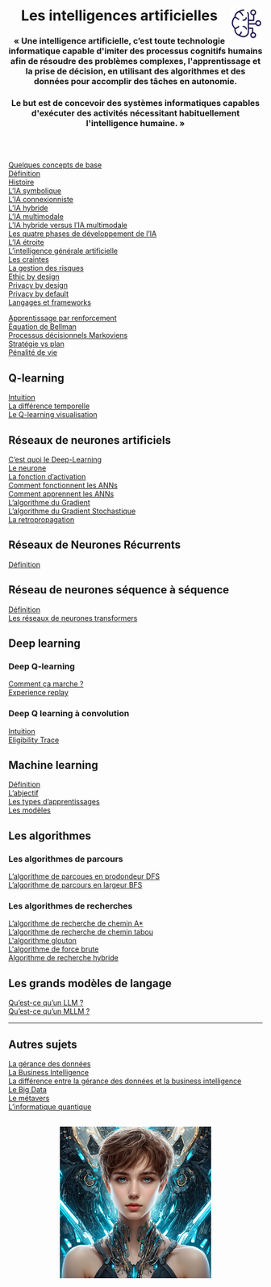 <h1 align="center"><b>Les intelligences artificielles</b> <a href="../"><img src="https://github.com/MiKL5/BI/raw/master/assets/bi.svg" alt="Les intelligences artificielles" align="right" height="64px"></a></h1>

<div align="center">
    <h3>« Une intelligence artificielle, c’est toute technologie informatique capable d'imiter des processus cognitifs humains afin de résoudre des problèmes complexes, l'apprentissage et la prise de décision, en utilisant des algorithmes et des données pour accomplir des tâches en autonomie.</h4>
    <h3>Le but est de concevoir des systèmes informatiques capables d'exécuter des activités nécessitant habituellement l'intelligence humaine. »</h4>
    <br>
    <!-- <a href="../">
        <img src="../assets/images/68747470733a2f2f6d617a652d677572752e6f73732d616363656c65726174652e616c6979756e63732e636f6d2f696d6167652f41453439334345393639363641304142363741383541333845363339463134462d30312e6a7067.png" alt="Les intelligences artificielles" height="300px">
    </a> -->
</div>
<br>

[Quelques concepts de base](basics/basicConcepts "Quelques concepts pour comprendre ce qu'est qu'une intelligence artificielle")  
[Définition](basics/define "Qu'est-ce qu'une intelligence artificielle")  
[Histoire](basics/history "L'histoire de l'intelligence artificielle (dates clés)")  
[L’IA symbolique](basics/sai "L'IA symbolique")  
[L’IA connexionniste](basics/cai "L'IA connexioniste ⟶ le réseau de neurones profond")  
[L’IA hybride](basics/hai "L'intelligence artificielle hybride")  
[L’IA multimodale](basics/mai "L'intelligence artificielle multimodale")  
[L’IA hybride versus l’IA multimodale](basics/haiVsMai/ "L'intelligence artificielle hybride vs l'IA multimodale")  
[Les quatre phases de développement de l’IA](basics/aiDevelopmentPeriods "Les quates grandes phases de l'intelligence artificielle")  
[L’IA étroite](basics/weakAI "Weak AI = Narrow AI (IA étroite)")  
[L’intelligence générale artificielle](basics/agi "Intelligence générale artificielle = IA forte")  
[Les craintes](basics/fears "Les caintes face à l'IA")  
[La gestion des risques](basics/riskManagement "La gestion des risques")  
[Ethic by design](basics/ethicByDesign "Ethic by design")  
[Privacy by design](basics/privacyByDesign "Privacy by design")  
[Privacy by default](basics/privacyByDefault "Privacy by default")  
[Langages et frameworks](basics/languagesAndFrameworks "Langages et frameworks")  


[Apprentissage par renforcement](reinforcementLearning "Apprentissage par renforcement")  
[Équation de Bellman](bellmanEquation "Équation de Bellman")  
[Processus décisionnels Markoviens](processusDeDecisionMarkoviens "Processus décisionnels Markoviens")  
[Stratégie vs plan](statégieVSplan "Stratégie vs plan")  
[Pénalité de vie](penaliteDeVie "Pénalité de vie")  

## **Q-learning**  
[Intuition](q-learningIntuition "Q-Learning, Intuition")  
[La différence temporelle](timeDifference "Différence temporelle")  
[Le Q-learning visualisation](q-learningVisualisaition "Q-learning visualisation")  

## **Réseaux de neurones artificiels**  
[C’est quoi le Deep-Learning](artificiallNeuralNetwork/WhatsDeepLearning  "C'est quoi l'apprentissage profond")  
[Le neurone](artificiallNeuralNetwork/Neuron "Le neurone")  
[La fonction d’activation](artificiallNeuralNetwork/activationFunction "La fonction d'activation")  
[Comment fonctionnent les ANNs](artificiallNeuralNetwork/HowANNswork "Comment fonctionnenet les réseaux de neurones artificiels")  
[Comment apprennent les ANNs](artificiallNeuralNetwork/HowANNsLearn "Comment apprennent les réseaux de neurones artificiels")  
[L’algorithme du Gradient](artificiallNeuralNetwork/gradientAlgorithm "Mettre à jour les poids avec l'algorithme du Gradient")  
[L’algorithme du Gradient Stochastique](artificiallNeuralNetwork/stochasticGradientAlgorithm "Algorithme du Gradient Stochastique")  
[La retropropagation](artificiallNeuralNetwork/Retropropagation "La retropropagation")

<!-- ## **Réseau de neurone à convolution**
[Définition](. "Qu'est qu'un réseau de neurone à convolution")  -->
<!-- [Convolution]()   -->
<!-- [Couche ReLU]()   -->
<!-- [Pooling]()   -->
<!-- [Flattening]()   -->
<!-- [Full conection]()   -->
<!-- [Fonction `softmax` et entropie croisée]()  -->

## **Réseaux de Neurones Récurrents**
[Définition](rnn)
<!-- [Les LSTM](rnn/LSTM) -->
<!-- [Les GRU](rnn/GRU) -->

## **Réseau de neurones séquence à séquence**
[Définition](seq2Seq)  
[Les réseaux de neurones transformers](seq2Seq/transformers)  

## **Deep learning**
### **Deep Q-learning**
[Comment ça marche ?](deep_Q-Learning_intuition/ccm "Comment ça marche")    
[Experience replay](deep_Q-Learning_intuition/experienceReplay "Experience replay")  

### **Deep Q learning à convolution**
[Intuition](convolutional_Deep_Q-learning/Intuition)    
[Eligibility Trace](convolutional_Deep_Q-learning/eligibilityTrace "n-step Q-Learning")  

## **Machine learning**
[Définition](machineLearning/definition "Définition de l'apprentissage automatique")  
[L’abjectif](machineLearning/goal "L'objectif recherché en l'apprentissage automatique")  
[Les types d’apprentissages](machineLearning/typesOfLearning "Les types d'apprentissage")  
[Les modèles](machineLearning/models "Les modèles de machine learning")  
<!-- [Les biais](ma!chineLearning/bias "Les biais") -->

<!-- ## **Thompson sampling** -->
<!-- [Définition]() -->

## **Les algorithmes**
### **Les algorithmes de parcours**
[L’algorithme de parcoues en prodondeur DFS](algo/dfs)  
[L’algorithme de parcours en largeur BFS](algo/bfs)  
### **Les algorithmes de recherches**
[L’algorithme de recherche de chemin A*](algo/a)  
[L’algorithme de recherche de chemin tabou](algo/tabou)  
[L'algorithme glouton](algo/glouton)  
[L'algorithme de force brute](algo/brutForce)  
[Algorithme de recherche hybride](algo/hybride)

## **Les grands modèles de langage**
[Qu’est-ce qu’un LLM ?](other/llm)  
[Qu’est-ce qu’un MLLM ?](other/mllm)
___

## **Autres sujets**
[La gérance des données](other/dataStewarding)  
[La Business Intelligence](other/bi)  
[La différence entre la gérance des données et la business intelligence](other/DSvsBI)  
[Le Big Data](other/bigData)  
[Le métavers](other/metavers)  
[L’informatique quantique](other/qc)  
<!-- [Le Quality monitoring](other/qualityMonitoring/)  -->

<br>
<!-- <div align="center">
    <a href="../">
        <img src="../assets/images/68747470733a2f2f63646e2e6d617a652e677572752f696d6167652f43424642443543303642354444444442363544444138363535324338383942432d30312e6a7067.png" height="300px">
    </a>
</div> -->
<div align="center">
    <a href="../">
        <img src="../assets/images/68747470733a2f2f6d617a652d677572752e6f73732d616363656c65726174652e616c6979756e63732e636f6d2f696d6167652f41453439334345393639363641304142363741383541333845363339463134462d30312e6a7067.png" alt="Les intelligences artificielles" height="300px">
    </a>